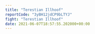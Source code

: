 ```yaml
---
title: "Terestian Illhoof"
reportCode: "3yBH12jdCP9bLTYJ"
fight: "Terestian Illhoof"
date: 2021-06-07T18:57:55.202000+00:00
---
```

